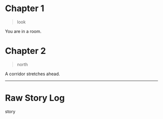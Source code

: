 # Chapter 1

> look

You are in a room.

# Chapter 2

> north

A corridor stretches ahead.

---

# Raw Story Log

story